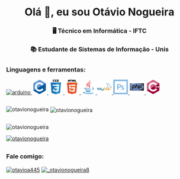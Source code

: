<h1 align="center">Olá 👋, eu sou Otávio Nogueira</h1>
<h3 align="center">🖥️ Técnico em Informática - IFTC</h3>
<h3 align="center">📚 Estudante de Sistemas de Informação - Unis</h3>

##

<p align="left">
</p>

<h3 align="left">Linguagens e ferramentas:</h3>
<p align="left"> <a href="https://www.arduino.cc/" target="_blank" rel="noreferrer"> <img src="https://cdn.worldvectorlogo.com/logos/arduino-1.svg" alt="arduino" width="40" height="40"/> </a> <a href="https://www.cprogramming.com/" target="_blank" rel="noreferrer"> <img src="https://raw.githubusercontent.com/devicons/devicon/master/icons/c/c-original.svg" alt="c" width="40" height="40"/> </a> <a href="https://www.w3schools.com/css/" target="_blank" rel="noreferrer"> <img src="https://raw.githubusercontent.com/devicons/devicon/master/icons/css3/css3-original-wordmark.svg" alt="css3" width="40" height="40"/> </a> <a href="https://www.w3.org/html/" target="_blank" rel="noreferrer"> <img src="https://raw.githubusercontent.com/devicons/devicon/master/icons/html5/html5-original-wordmark.svg" alt="html5" width="40" height="40"/> </a> <a href="https://www.java.com" target="_blank" rel="noreferrer"> <img src="https://raw.githubusercontent.com/devicons/devicon/master/icons/java/java-original.svg" alt="java" width="40" height="40"/> </a> <a href="https://www.mysql.com/" target="_blank" rel="noreferrer"> <img src="https://raw.githubusercontent.com/devicons/devicon/master/icons/mysql/mysql-original-wordmark.svg" alt="mysql" width="40" height="40"/> </a> <a href="https://www.photoshop.com/en" target="_blank" rel="noreferrer"> <img src="https://raw.githubusercontent.com/devicons/devicon/master/icons/photoshop/photoshop-line.svg" alt="photoshop" width="40" height="40"/> </a> <a href="https://www.php.net" target="_blank" rel="noreferrer"> <img src="https://raw.githubusercontent.com/devicons/devicon/master/icons/php/php-original.svg" alt="php" width="40" height="40"/>
 <a href="https://www.w3schools.com/cpp/" target="_blank" rel="noreferrer"> <img src="https://raw.githubusercontent.com/devicons/devicon/master/icons/cplusplus/cplusplus-original.svg" alt="cplusplus" width="40" height="40"/> </a> </p>
  
## 
 
 <p>&nbsp;<img align="center" src="https://github-readme-stats.vercel.app/api?username=otavionogueira&show_icons=true&locale=en" alt="otavionogueira"/>
<img align="left" src="https://github-readme-stats.vercel.app/api/top-langs?username=otavionogueira&show_icons=true&locale=en&layout=compact" alt="otavionogueira"/></p>

##

<p align="left"> <img src="https://komarev.com/ghpvc/?username=otavionogueira&label=Profile%20views&color=0e75b6&style=flat" alt="otavionogueira" /> </p>

<p align="left"> <a href="https://github.com/ryo-ma/github-profile-trophy"><img src="https://github-profile-trophy.vercel.app/?username=otavionogueira" alt="otavionogueira" /></a> </p>

##

<h3 align="left">Fale comigo:</h3>
<p align="left">
<a href="https://twitter.com/otavioa445" target="blank"><img align="center" src="https://raw.githubusercontent.com/rahuldkjain/github-profile-readme-generator/master/src/images/icons/Social/twitter.svg" alt="otavioa445" height="30" width="40" /></a>
<a href="https://instagram.com/_otavionogueira8" target="blank"><img align="center" src="https://raw.githubusercontent.com/rahuldkjain/github-profile-readme-generator/master/src/images/icons/Social/instagram.svg" alt="_otavionogueira8" height="30" width="40" /></a>
</p>

